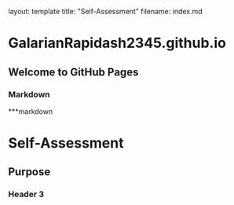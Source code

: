 
layout: template
title: "Self-Assessment"
filename: index.md

# GalarianRapidash2345.github.io

## Welcome to GitHub Pages


### Markdown

***markdown


# Self-Assessment
## Purpose
### Header 3
